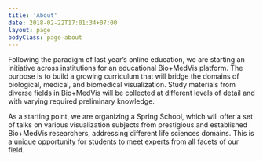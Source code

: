 ```yaml
---
title: 'About'
date: 2018-02-22T17:01:34+07:00
layout: page
bodyClass: page-about
---
```



Following the paradigm of last year’s online education, we are starting an initiative across institutions for an educational Bio+MedVis platform. The purpose is to build a growing curriculum that will bridge the domains of biological, medical, and biomedical visualization. Study materials from diverse fields in Bio+MedVis will be collected at different levels of detail and with varying required preliminary knowledge. 

As a starting point, we are organizing a Spring School, which will offer a set of talks on various visualization subjects from prestigious and established Bio+MedVis researchers, addressing different life sciences domains. This is a unique opportunity for students to meet experts from all facets of our field.

